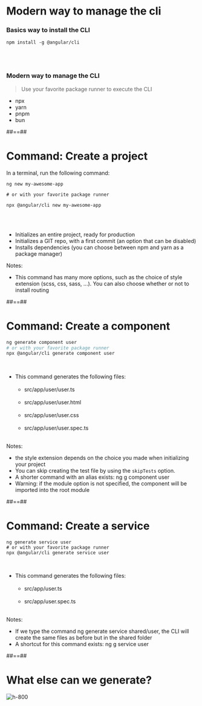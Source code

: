 <!-- .slide: class="with-code inconsolata" -->

# Modern way to manage the cli

### Basics way to install the CLI

```shell
npm install -g @angular/cli
```

<!-- .element: class="big-code" -->

<br/><br/>

### Modern way to manage the CLI

> Use your favorite package runner to execute the CLI

- npx
- yarn
- pnpm
- bun

##==##

<!-- .slide: class="with-code inconsolata" -->

# Command: Create a project

In a terminal, run the following command:

```shell
ng new my-awesome-app

# or with your favorite package runner

npx @angular/cli new my-awesome-app
```

<!-- .element: class="big-code" -->

<br/><br/>

- Initializes an entire project, ready for production
- Initializes a GIT repo, with a first commit (an option that can be disabled)
- Installs dependencies (you can choose between npm and yarn as a package manager)

Notes:

- This command has many more options, such as the choice of style extension (scss, css, sass, ...). You can also choose whether or not to install routing

##==##

<!-- .slide: class="with-code inconsolata" -->

# Command: Create a component

```sh
ng generate component user
# or with your favorite package runner
npx @angular/cli generate component user
```

<!-- .element: class="big-code" -->
<br/>

- This command generates the following files:<br/><br/>
  - src/app/user/user.ts<br/><br/>
  - src/app/user/user.html<br/><br/>
  - src/app/user/user.css<br/><br/>
  - src/app/user/user.spec.ts<br/><br/>

Notes:

- the style extension depends on the choice you made when initializing your project
- You can skip creating the test file by using the `skipTests` option.
- A shorter command with an alias exists: ng g component user
- Warning: if the module option is not specified, the component will be imported into the root module

##==##

<!-- .slide: class="with-code inconsolata" -->

# Command: Create a service

```shell
ng generate service user
# or with your favorite package runner
npx @angular/cli generate service user
```

<!-- .element: class="big-code" -->

<br/>

- This command generates the following files:<br/><br/>
  - src/app/user.ts<br/><br/>
  - src/app/user.spec.ts<br/><br/>

Notes:

- If we type the command ng generate service shared/user, the CLI will create the same files as before but in the shared folder
- A shortcut for this command exists: ng g service user

##==##

<!-- .slide: class="full-center"  -->

# What else can we generate?

![h-800](assets/images/school/cli/generate_helper.png)
